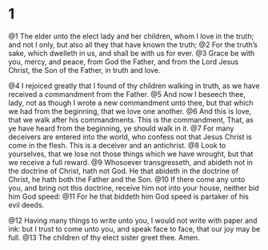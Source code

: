 # 1 
@1 The elder unto the elect lady and her children, whom I love in the truth; and not I only, but also all they that have known the truth; 
@2 For the truth’s sake, which dwelleth in us, and shall be with us for ever. 
@3 Grace be with you, mercy, and peace, from God the Father, and from the Lord Jesus Christ, the Son of the Father, in truth and love. 

@4 I rejoiced greatly that I found of thy children walking in truth, as we have received a commandment from the Father. 
@5 And now I beseech thee, lady, not as though I wrote a new commandment unto thee, but that which we had from the beginning, that we love one another. 
@6 And this is love, that we walk after his commandments. This is the commandment, That, as ye have heard from the beginning, ye should walk in it. 
@7 For many deceivers are entered into the world, who confess not that Jesus Christ is come in the flesh. This is a deceiver and an antichrist. 
@8 Look to yourselves, that we lose not those things which we have wrought, but that we receive a full reward. 
@9 Whosoever transgresseth, and abideth not in the doctrine of Christ, hath not God. He that abideth in the doctrine of Christ, he hath both the Father and the Son. 
@10 If there come any unto you, and bring not this doctrine, receive him not into your house, neither bid him God speed: 
@11 For he that biddeth him God speed is partaker of his evil deeds. 

@12 Having many things to write unto you, I would not write with paper and ink: but I trust to come unto you, and speak face to face, that our joy may be full. 
@13 The children of thy elect sister greet thee. Amen. 